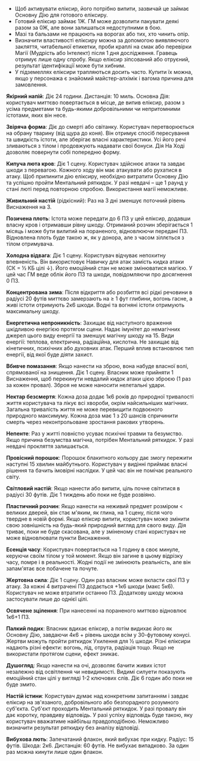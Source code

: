 - Щоб активувати еліксир, його потрібно випити, зазвичай це займає Основну Дію для готового еліксиру.
- Готовий еліксир займає 1Ж. ГМ може дозволити пакувати деякі разом за 0Ж, але вони залишаться недоступними в бою.
- Мазі та бальзами не працюють на ворогах або тих, хто чинить опір.
- Визначити властивості еліксиру можна за допомогою виявляючого закляття, читабельної етикетки, проби краплі на смак або перевірки Магії (Мудрість або Інтелект) після 1 дня дослідження. Гравець отримує лише одну спробу. Якщо еліксир зіпсований або отруєний, результат ідентифікації може бути хибним.
- У підземеллях еліксири трапляються досить часто. Купити їх можна, якщо у персонажа є знайомий майстер-алхімік і вагома причина для замовлення.

**Якірний напій**: Діє 24 години. Дистанція: 10 миль. Основна Дія: користувач миттєво повертається в місце, де випив еліксир, разом з усіма предметами та будь-якими добровільними чи непритомними істотами, яких він несе.

**Звіряча форма**: Діє до смерті або світанку. Користувач перетворюється на обрану тварину (від щура до коня). Він отримує спосіб пересування та швидкість істоти, але зберігає власні характеристики. Усі його речі зливаються з тілом і продовжують надавати свої бонуси. Дія На Ході дозволяє повернути собі попередню форму.

**Кипуча люта кров**: Діє 1 сцену. Користувач здійснює атаки та завдає шкоди з перевагою. Кожного ходу він має атакувати або рухатися в атаку. Щоб припинити дію еліксиру, необхідно витратити Основну Дію та успішно пройти Ментальний ряткидок. У разі невдачі – ще 1 раунд у стані люті перед повторною спробою. Використання магії неможливе.

**Живильний настій** (рідкісний): Раз на 3 дні зменшує поточний рівень Виснаження на 3.

**Позичена плоть**: Істота може передати до 6 ПЗ у цей еліксир, додавши власну кров і отримавши рівну шкоду. Отриманий розчин зберігається 1 місяць і може бути вилитий на пораненого, відновлюючи передані ПЗ. Відновлена плоть буде такою ж, як у донора, але з часом зіллється з тілом отримувача.

**Холодна відвага**: Діє 1 сцену. Користувач відчуває непохитну впевненість. Він використовує Навичку для атак замість кидка атаки (СК = ½ КБ цілі ↓). Його емоційний стан не може змінюватися магією. У цей час ГМ веде облік його ПЗ та шкоди, повідомляючи про досягнення 0 ПЗ.

**Концентрована зима**: Після відкриття або розбиття всі рідкі речовини в радіусі 20 футів миттєво замерзають на ≥ 1 фут глибини, вогонь гасне, а живі істоти отримують 2к6 шкоди. Водні та вогняні істоти отримують максимальну шкоду.

**Енергетична непроникність**: Захищає від наступного враження шкідливою енергією протягом сцени. Надає імунітет до немагічних джерел цього виду енергії та зменшує магічну шкоду на 15. Види енергії: теплова, електрична, радіаційна, кислотна. Не захищає від кінетичних, психічних або духовних атак. Перший вплив встановлює тип енергії, від якої буде діяти захист.

**Вбивче помазання**: Якщо нанести на зброю, вона набуде власної волі, спрямованої на знищення. Діє 1 сцену. Власник може прийняти 1 Виснаження, щоб перекинути невдалий кидок атаки цією зброєю (1 раз за кожен провал). Зброя не може наносити нелетальні удари.

**Нектар безсмертя**: Кожна доза додає 1к6 років до природної тривалості життя користувача та лікує всі хвороби, окрім найсильніших магічних. Загальна тривалість життя не може перевищити подвоєного природного максимуму. Кожна доза має 1 з 20 шансів спричинити смерть через неконтрольоване зростання ракових утворень.

**Непенте**: Раз у житті повністю усуває психічні травми та безумство. Якщо причина безумства магічна, потрібен Ментальний ряткидок. У разі невдачі прокляття залишається.

**Провісний порошок**: Порошок блакитного кольору дає змогу пережити наступні 15 хвилин майбутнього. Користувач у видінні приймає власні рішення та бачить імовірні наслідки. У цей час він не помічає реального світу.

**Світловий настій**: Якщо нанести або випити, ціль почне світитися в радіусі 30 футів. Діє 1 тиждень або поки не буде розвіяно.

**Пластичний розчин**: Якщо нанести на неживий предмет розміром < великих дверей, він стає м'яким, як глина, на 1 сцену, після чого твердне в новій формі. Якщо еліксир випити, користувач може змінити свою зовнішність на будь-який природний вигляд для свого виду. Дія триває, поки не буде скасована, але у зміненому стані користувач не може відновлювати пункти Виснаження.

**Есенція часу**: Користувач повертається на 1 годину в своє минуле, керуючи своїм тілом у той момент. Якщо він загине в цьому відрізку часу, помре і в реальності. Жодні події не змінюють реальність, але він запам'ятає все побачене та почуте.

**Жертовна сила**: Діє 1 сцену. Один раз власник може вкласти свої ПЗ у атаку. За кожні 4 витрачені ПЗ додається +1к6 шкоди (макс 5к6). Користувач не може втратити останню ПЗ. Додаткову шкоду можна застосувати лише до однієї цілі.

**Освячене зцілення**: При нанесенні на пораненого миттєво відновлює 1к6+1 ПЗ.

**Палкий подих**: Власник вдихає еліксир, а потім видихає його як Основну Дію, завдаючи 4к6 + рівень шкоди всім у 30-футовому конусі. Жертви можуть пройти ряткидок Ухилення для ½ шкоди. Різні еліксири надають різні ефекти: вогонь, лід, отрута, радіація тощо. Якщо не використати протягом сцени, ефект зникає.

**Душогляд**: Якщо нанести на очі, дозволяє бачити живих істот незалежно від освітлення чи невидимості. Видимі силуети показують емоційний стан цілі у вигляді 1-2 ключових слів. Діє 6 годин або поки не буде змито.

**Настій істини**: Користувач думає над конкретним запитанням і завдає еліксир на зв'язаного, добровільного або безпорадного розумного суб'єкта. Суб'єкт проходить Ментальний ряткидок. У разі провалу він дає коротку, правдиву відповідь. У разі успіху відповідь буде такою, яку користувач вважатиме найбільш правдоподібною. Неможливо визначити результат ряткидку без аналізу відповіді.

**Вибухова лють**: Запечатаний флакон, який вибухає при кидку. Радіус: 15 футів. Шкода: 2к6. Дистанція: 60 футів. Не вибухає випадково. За один раз можна кинути лише один флакон.